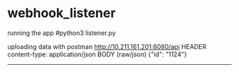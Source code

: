 # webhook_listener

running the app
#python3 listener.py

uploading data with postman
http://10.211.161.201:8080/api
HEADER
content-type: application/json
BODY (raw/json)
{"id": "1124"}

---
